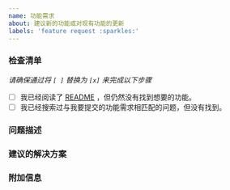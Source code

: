 ```yaml
---
name: 功能需求
about: 建议新的功能或对现有功能的更新
labels: 'feature request :sparkles:'
---
```


### 检查清单
*请确保通过将 `[ ]` 替换为 `[x]` 来完成以下步骤*

* [ ] 我已经阅读了 [README](https://github.com/YiiGuxing/TranslationPlugin) ，但仍然没有找到想要的功能。
* [ ] 我已经搜索过与我要提交的功能需求相匹配的问题，但没有找到。

### 问题描述
<!-- 您的功能需求是否与问题有关？请对问题进行清晰简洁的描述。 -->

### 建议的解决方案
<!-- 请以清晰简洁的方式描述您建议的解决方案。 -->

### 附加信息
<!-- 请在此处添加有关该功能需求的其他信息。 -->